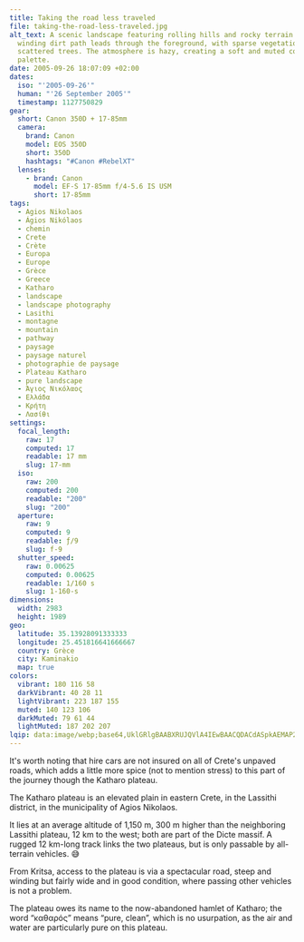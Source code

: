 ```yaml
---
title: Taking the road less traveled
file: taking-the-road-less-traveled.jpg
alt_text: A scenic landscape featuring rolling hills and rocky terrain. A
  winding dirt path leads through the foreground, with sparse vegetation and
  scattered trees. The atmosphere is hazy, creating a soft and muted color
  palette.
date: 2005-09-26 18:07:09 +02:00
dates:
  iso: "'2005-09-26'"
  human: "'26 September 2005'"
  timestamp: 1127750829
gear:
  short: Canon 350D + 17-85mm
  camera:
    brand: Canon
    model: EOS 350D
    short: 350D
    hashtags: "#Canon #RebelXT"
  lenses:
    - brand: Canon
      model: EF-S 17-85mm f/4-5.6 IS USM
      short: 17-85mm
tags:
  - Agios Nikolaos
  - Ágios Nikólaos
  - chemin
  - Crete
  - Crète
  - Europa
  - Europe
  - Grèce
  - Greece
  - Katharo
  - landscape
  - landscape photography
  - Lasithi
  - montagne
  - mountain
  - pathway
  - paysage
  - paysage naturel
  - photographie de paysage
  - Plateau Katharo
  - pure landscape
  - Άγιος Νικόλαος
  - Ελλάδα
  - Κρήτη
  - Λασίθι
settings:
  focal_length:
    raw: 17
    computed: 17
    readable: 17 mm
    slug: 17-mm
  iso:
    raw: 200
    computed: 200
    readable: "200"
    slug: "200"
  aperture:
    raw: 9
    computed: 9
    readable: ƒ/9
    slug: f-9
  shutter_speed:
    raw: 0.00625
    computed: 0.00625
    readable: 1/160 s
    slug: 1-160-s
dimensions:
  width: 2983
  height: 1989
geo:
  latitude: 35.13928091333333
  longitude: 25.451816641666667
  country: Grèce
  city: Kaminakio
  map: true
colors:
  vibrant: 180 116 58
  darkVibrant: 40 28 11
  lightVibrant: 223 187 155
  muted: 140 123 106
  darkMuted: 79 61 44
  lightMuted: 187 202 207
lqip: data:image/webp;base64,UklGRlgBAABXRUJQVlA4IEwBAACQDACdASpkAEMAP2Wet1i5tKSjtfgLozAsiWVs81wpdKw4j3SXeOBI8Gx7b5UyZxO4QAxYk66aiIQj1c2iEmkpaLQCURuT4WcPwgL9xPxTiWPy0sX3QFWEgeXRwgFcQoV1rAda7PxtDaiLRvdoAP2a2auCY3XfxVDsU+JOk8iTPh+E1HZCWXZ/7dJxa4fbH+WSbH0PB1hX0ndrcbRXMWWRyT2l8oW908jBWf28HB/Ez+6Jjqm9vRQWH2IRLF1Np7yPtjR/oMK3pU2OSrmqCVxZfesAYvIx0V3axpmnkEtz6WDVCc8E8EVlrPcRmGRewjYldyeN665mxVqpGxruV6C2E4eEyAKkMSOKtRFzBWhfpF1CsHswU6U0fRf88bCUOwOqeczzgDC3vQMjvXVEVEDtxhy3WQho4qdz1A5fbJtYhKsycOwzF2+W/nkAAA==
---
```


It's worth noting that hire cars are not insured on all of Crete's unpaved roads, which adds a little more spice (not to mention stress) to this part of the journey though the Katharo plateau.

The Katharo plateau is an elevated plain in eastern Crete, in the Lassithi district, in the municipality of Agios Nikolaos.

It lies at an average altitude of 1,150 m, 300 m higher than the neighboring Lassithi plateau, 12 km to the west; both are part of the Dicte massif. A rugged 12 km-long track links the two plateaus, but is only passable by all-terrain vehicles. 😅

From Kritsa, access to the plateau is via a spectacular road, steep and winding but fairly wide and in good condition, where passing other vehicles is not a problem.

The plateau owes its name to the now-abandoned hamlet of Katharo; the word “καθαρός” means “pure, clean”, which is no usurpation, as the air and water are particularly pure on this plateau.
